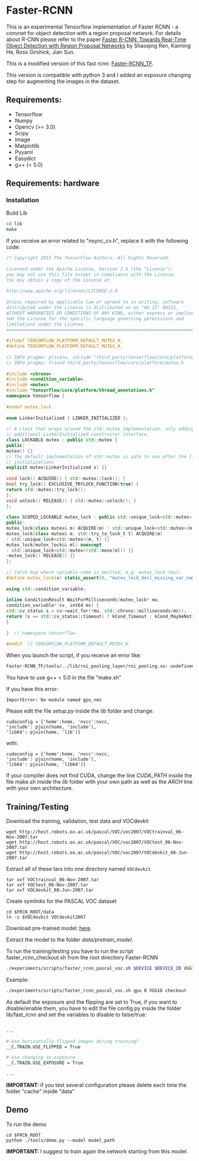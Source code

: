 # Faster-RCNN

This is an experimental Tensorflow implementation of Faster RCNN - a convnet for object detection with a region proposal network.
For details about R-CNN please refer to the paper [Faster R-CNN: Towards Real-Time Object Detection with Region Proposal Networks](http://arxiv.org/pdf/1506.01497v3.pdf) by Shaoqing Ren, Kaiming He, Ross Girshick, Jian Sun.

This is a modified version of this fast rcnn: <a href="https://github.com/smallcorgi/Faster-RCNN_TF" target="_blank">Faster-RCNN_TF</a>.

This version is compatible with python 3 and I added an exposure changing step for augmenting the images in the dataset.


## Requirements:

* Tensorflow
* Numpy
* Opencv (>= 3.0)
* Scipy
* Image
* Matplotlib
* Pyyaml
* Easydict
* g++ (< 5.0)

## Requirements: hardware

### Installation

Build Lib
```bash
cd lib
make
```

If you receive an error related to "nsync_cv.h", replace it with the following code:

```c++
/* Copyright 2015 The TensorFlow Authors. All Rights Reserved.
  
Licensed under the Apache License, Version 2.0 (the "License");
you may not use this file except in compliance with the License.
You may obtain a copy of the License at
  
http://www.apache.org/licenses/LICENSE-2.0
  
Unless required by applicable law or agreed to in writing, software
distributed under the License is distributed on an "AS IS" BASIS,
WITHOUT WARRANTIES OR CONDITIONS OF ANY KIND, either express or implied.
See the License for the specific language governing permissions and
limitations under the License.
==============================================================================*/
  
#ifndef TENSORFLOW_PLATFORM_DEFAULT_MUTEX_H_
#define TENSORFLOW_PLATFORM_DEFAULT_MUTEX_H_
  
// IWYU pragma: private, include "third_party/tensorflow/core/platform/mutex.h"
// IWYU pragma: friend third_party/tensorflow/core/platform/mutex.h
  
#include <chrono>
#include <condition_variable>
#include <mutex>
#include "tensorflow/core/platform/thread_annotations.h"
namespace tensorflow {
  
#undef mutex_lock
  
enum LinkerInitialized { LINKER_INITIALIZED };
  
// A class that wraps around the std::mutex implementation, only adding an
// additional LinkerInitialized constructor interface.
class LOCKABLE mutex : public std::mutex {
public:
mutex() {}
// The default implementation of std::mutex is safe to use after the linker
// initializations
explicit mutex(LinkerInitialized x) {}
  
void lock() ACQUIRE() { std::mutex::lock(); }
bool try_lock() EXCLUSIVE_TRYLOCK_FUNCTION(true) {
return std::mutex::try_lock();
};
void unlock() RELEASE() { std::mutex::unlock(); }
};
  
class SCOPED_LOCKABLE mutex_lock : public std::unique_lock<std::mutex> {
public:
mutex_lock(class mutex& m) ACQUIRE(m) : std::unique_lock<std::mutex>(m) {}
mutex_lock(class mutex& m, std::try_to_lock_t t) ACQUIRE(m)
: std::unique_lock<std::mutex>(m, t) {}
mutex_lock(mutex_lock&& ml) noexcept
: std::unique_lock<std::mutex>(std::move(ml)) {}
~mutex_lock() RELEASE() {}
};
  
// Catch bug where variable name is omitted, e.g. mutex_lock (mu);
#define mutex_lock(x) static_assert(0, "mutex_lock_decl_missing_var_name");
  
using std::condition_variable;
  
inline ConditionResult WaitForMilliseconds(mutex_lock* mu,
condition_variable* cv, int64 ms) {
std::cv_status s = cv->wait_for(*mu, std::chrono::milliseconds(ms));
return (s == std::cv_status::timeout) ? kCond_Timeout : kCond_MaybeNotified;
}
  
}  // namespace tensorflow
  
#endif  // TENSORFLOW_PLATFORM_DEFAULT_MUTEX_H_
```

When you launch the script, if you receive an error like:
```bash
Faster-RCNN_TF/tools/../lib/roi_pooling_layer/roi_pooling.so: undefined symbol: _Z22ROIPoolBackwardLaucherPKffiiiiiiiS0_PfPKiRKN5Eigen9GpuDeviceE
```

You have to use g++ < 5.0 in the file "make.sh"

If you have this error:
```Shell
ImportError: No module named gpu_nms
```
Please edit the file <i>setup.py</i> inside the <i>lib</i> folder and change:
```Shell
cudaconfig = {'home':home, 'nvcc':nvcc,
'include': pjoin(home, 'include'),
'lib64': pjoin(home, 'lib')}
```
with:
```Shell
cudaconfig = {'home':home, 'nvcc':nvcc,
'include': pjoin(home, 'include'),
'lib64': pjoin(home, 'lib64')}
```

If your compiler does not find CUDA, change the line <i>CUDA_PATH</i> inside the file make.sh  inside the <i>lib</i> folder with your own path as well as the <i>ARCH</i> line with your own architecture.

## Training/Testing

Download the training, validation, test data and VOCdevkit

```Shell
wget http://host.robots.ox.ac.uk/pascal/VOC/voc2007/VOCtrainval_06-Nov-2007.tar
wget http://host.robots.ox.ac.uk/pascal/VOC/voc2007/VOCtest_06-Nov-2007.tar
wget http://host.robots.ox.ac.uk/pascal/VOC/voc2007/VOCdevkit_08-Jun-2007.tar
```

Extract all of these tars into one directory named `VOCdevkit`

```Shell
tar xvf VOCtrainval_06-Nov-2007.tar
tar xvf VOCtest_06-Nov-2007.tar
tar xvf VOCdevkit_08-Jun-2007.tar
```

Create symlinks for the PASCAL VOC dataset

```Shell
cd $FRCN_ROOT/data
ln -s $VOCdevkit VOCdevkit2007
```

Download pre-trained  model: <a href="https://drive.google.com/open?id=1tSECsv2gnwo-S-xXR7VKANoAvY11MO8p" target="_blank">here</a>.

Extract the model to the folder <i>data/pretrain_model</i>.

To run the training/testing you have to run the script faster_rcnn_checkout.sh from the root directiory Faster-RCNN
```bash
./experiments/scripts/faster_rcnn_pascal_voc.sh $DEVICE $DEVICE_ID VGG16 checkout
```
Example:
```bash
./experiments/scripts/faster_rcnn_pascal_voc.sh gpu 0 VGG16 checkout
```
As default the exposure and the flipping are set to True, if you want to disable/enable them, you have to edit the file config.py inside the folder lib/fast_rcnn and set the variables to disable to false/true:
```bash

...

# Use horizontally-flipped images during training?
__C.TRAIN.USE_FLIPPED = True

# Use changing in exposure
__C.TRAIN.USE_EXPOSURE = True

...

```

<strong>IMPORTANT: </strong> if you test several configuration please delete each time the folder "cache" inside "data"

## Demo

To run the demo
```Shell
cd $FRCN_ROOT
python ./tools/demo.py --model model_path
```

<strong>IMPORTANT: </strong> I suggest to train again the network starting from this model.
